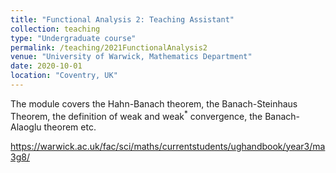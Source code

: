 ```yaml
---
title: "Functional Analysis 2: Teaching Assistant"
collection: teaching
type: "Undergraduate course"
permalink: /teaching/2021FunctionalAnalysis2
venue: "University of Warwick, Mathematics Department"
date: 2020-10-01
location: "Coventry, UK"
---
```


The module covers the Hahn-Banach theorem, the Banach-Steinhaus Theorem, the definition of weak and weak$^*$ convergence, the Banach-Alaoglu theorem etc. 


https://warwick.ac.uk/fac/sci/maths/currentstudents/ughandbook/year3/ma3g8/